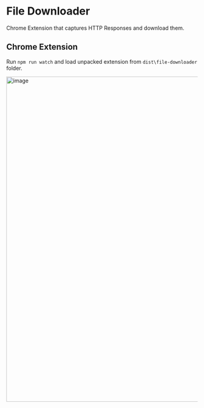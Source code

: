 # File Downloader

Chrome Extension that captures HTTP Responses and download them.

## Chrome Extension

Run `npm run watch` and load unpacked extension from `dist\file-downloader` folder.

<img width="1918" height="858" alt="image" src="https://github.com/user-attachments/assets/bc3661e3-e784-4022-b0a5-2300a1afeae4" />
